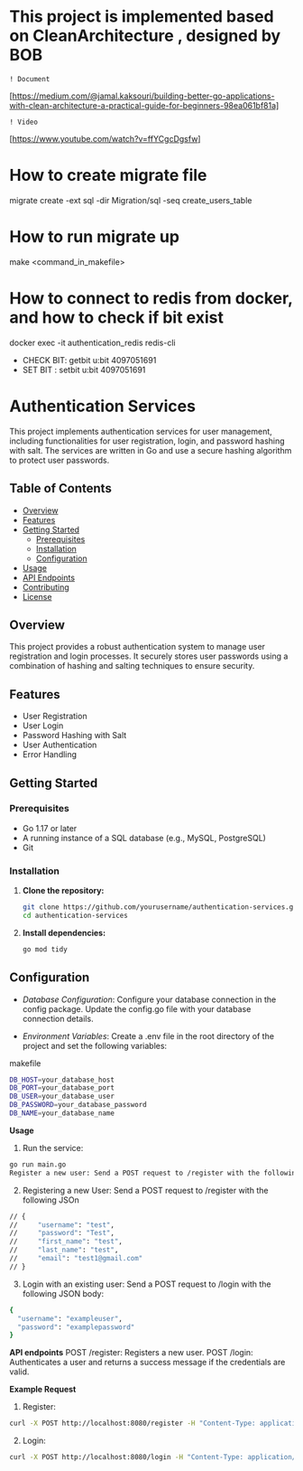 # This project is implemented based on CleanArchitecture , designed by BOB

    ! Document

[https://medium.com/@jamal.kaksouri/building-better-go-applications-with-clean-architecture-a-practical-guide-for-beginners-98ea061bf81a]

    ! Video

[https://www.youtube.com/watch?v=ffYCgcDgsfw]

# How to create migrate file

migrate create -ext sql -dir Migration/sql -seq create_users_table

# How to run migrate up

make <command_in_makefile>

# How to connect to redis from docker, and how to check if bit exist

docker exec -it authentication_redis redis-cli

-   CHECK BIT: getbit u:bit 4097051691
-   SET BIT : setbit u:bit 4097051691

# Authentication Services

This project implements authentication services for user management, including functionalities for user registration, login, and password hashing with salt. The services are written in Go and use a secure hashing algorithm to protect user passwords.

## Table of Contents

- [Overview](#overview)
- [Features](#features)
- [Getting Started](#getting-started)
  - [Prerequisites](#prerequisites)
  - [Installation](#installation)
  - [Configuration](#configuration)
- [Usage](#usage)
- [API Endpoints](#api-endpoints)
- [Contributing](#contributing)
- [License](#license)

## Overview

This project provides a robust authentication system to manage user registration and login processes. It securely stores user passwords using a combination of hashing and salting techniques to ensure security.

## Features

- User Registration
- User Login
- Password Hashing with Salt
- User Authentication
- Error Handling

## Getting Started

### Prerequisites

- Go 1.17 or later
- A running instance of a SQL database (e.g., MySQL, PostgreSQL)
- Git

### Installation

1. **Clone the repository:**
   ```bash
   git clone https://github.com/yourusername/authentication-services.git
   cd authentication-services
   ```

2. **Install dependencies:**
    ```bash
    go mod tidy
    ```

## Configuration
- *Database Configuration*: Configure your database connection in the config package. Update the config.go file with your database connection details.

- *Environment Variables*: Create a .env file in the root directory of the project and set the following variables:

makefile
```bash
DB_HOST=your_database_host
DB_PORT=your_database_port
DB_USER=your_database_user
DB_PASSWORD=your_database_password
DB_NAME=your_database_name
```

**Usage**
1. Run the service:
```bash
go run main.go
Register a new user: Send a POST request to /register with the following JSON body:
```

2. Registering a new User: Send a POST request to /register with the following JSOn
```bash
// {
//     "username": "test",
//     "password": "Test",
//     "first_name": "test",
//     "last_name": "test",
//     "email": "test1@gmail.com"
// }
```

3. Login with an existing user: Send a POST request to /login with the following JSON body:
```bash
{
  "username": "exampleuser",
  "password": "examplepassword"
}
```

**API endpoints**
POST /register: Registers a new user.
POST /login: Authenticates a user and returns a success message if the credentials are valid.

**Example Request**
1. Register:
```bash
curl -X POST http://localhost:8080/register -H "Content-Type: application/json" -d '{"username": "exampleuser", "password": "examplepassword"}'
```
2. Login:
```bash
curl -X POST http://localhost:8080/login -H "Content-Type: application/json" -d '{"username": "exampleuser", "password": "examplepassword"}'
```

